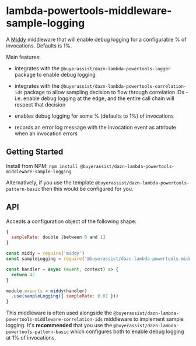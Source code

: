 # lambda-powertools-middleware-sample-logging

A [Middy](https://github.com/middyjs/middy) middleware that will enable debug logging for a configurable % of invocations. Defaults is 1%.

Main features:

- integrates with the `@buyerassist/dazn-lambda-powertools-logger` package to enable debug logging

- integrates with the `@buyerassist/dazn-lambda-powertools-correlation-ids` package to allow sampling decision to flow through correlation IDs - i.e. enable debug logging at the edge, and the entire call chain will respect that decision

- enables debug logging for some % (defaults to 1%) of invocations

- records an error log message with the invocation event as attribute when an invocation errors

## Getting Started

Install from NPM: `npm install @buyerassist/dazn-lambda-powertools-middleware-sample-logging`

Alternatively, if you use the template `@buyerassist/dazn-lambda-powertools-pattern-basic` then this would be configured for you.

## API

Accepts a configuration object of the following shape:

```js
{
  sampleRate: double [between 0 and 1]
}
```

```js
const middy = require('middy')
const sampleLogging = require('@buyerassist/dazn-lambda-powertools-middleware-sample-logging')

const handler = async (event, context) => {
  return 42
}

module.exports = middy(handler)
  .use(sampleLogging({ sampleRate: 0.01 }))
}
```

This middleware is often used alongside the `@buyerassist/dazn-lambda-powertools-middleware-correlation-ids` middleware to implement sample logging. It's **recommended** that you use the `@buyerassist/dazn-lambda-powertools-pattern-basic` which configures both to enable debug logging at 1% of invocations.
